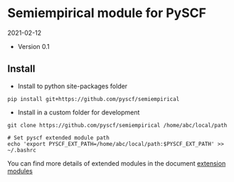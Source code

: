 Semiempirical module for PySCF
==============================

2021-02-12

* Version 0.1

Install
-------
* Install to python site-packages folder
```
pip install git+https://github.com/pyscf/semiempirical
```

* Install in a custom folder for development
```
git clone https://github.com/pyscf/semiempirical /home/abc/local/path

# Set pyscf extended module path
echo 'export PYSCF_EXT_PATH=/home/abc/local/path:$PYSCF_EXT_PATH' >> ~/.bashrc
```

You can find more details of extended modules in the document
[extension modules](http://pyscf.org/pyscf/install.html#extension-modules)
